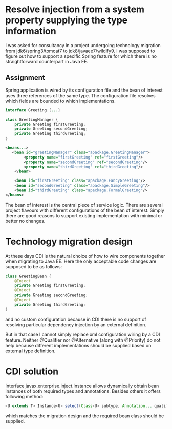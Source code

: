 Resolve injection from a system property supplying the type information
=======================================================================

I was asked for consultancy in a project undergoing technology migration from jdk6/spring3/tomcat7
to jdk8/javaee7/wildlfy9. I was supposed to figure out how to support a specific Spring feature for which
there is no straightforward counterpart in Java EE.

## Assignment
Spring application is wired by its configuration file and the bean of interest uses three references
of the same type. The configuration file resolves which fields are bounded to which implementations.

```java
interface Greeting {...}

class GreetingManager {
    private Greeting firstGreeting;
    private Greeting secondGreeting;
    private Greeting thirdGreeting;
}
```

```xml
<beans...>
   <bean id="greetingManager" class="apackage.GreetingManager">
        <property name="firstGreeting" ref="firstGreeting"/>
        <property name="secondGreeting" ref="secondGreeting"/>
        <property name="thirdGreeting" ref="thirdGreeting"/>
    </bean>

    <bean id="firstGreeting" class="apackage.FancyGreeting"/>
    <bean id="secondGreeting" class="apackage.SimpleGreeting"/>
    <bean id="thirdGreeting" class="apackage.FormalGreeting"/>
</beans>
```

The bean of interest is the central piece of service logic. There are several project flavours
with different configurations of the bean of interest. Simply there are good reasons to support
existing implementation with minimal or better no changes.

# Technology migration design
At these days CDI is the natural choice of how to wire components together when migrating to Java EE.
Here the only acceptable code changes are supposed to be as follows:

```java
class GreetingBean {
    @Inject
    private Greeting firstGreeting;
    @Inject
    private Greeting secondGreeting;
    @Inject
    private Greeting thirdGreeting;
}
```
and no custom configuration because in CDI there is no support of resolving particular dependency injection
by an external definition.

But in that case I cannot simply replace xml configuration wiring by a CDI feature.
Neither @Qualifier nor @Alternative (along with @Priority) do not help because different implementations
should be supplied based on external type definition.

# CDI solution

Interface javax.enterprise.inject.Instance<T> allows dynamically obtain bean instances of both required types
and annotations. Besides others it offers following method:

```java
<U extends T> Instance<U> select(Class<U> subtype, Annotation... qualifiers);
```

which matches the migration design and the required bean class should be supplied.